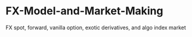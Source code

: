 # FX-Model-and-Market-Making
FX spot, forward, vanilla option, exotic derivatives, and algo index market    
